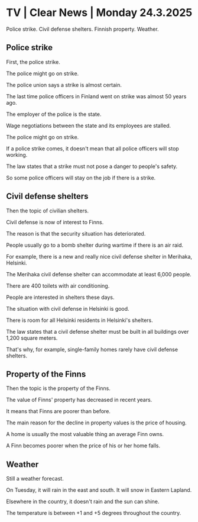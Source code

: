 # TV \| Clear News \| Monday 24.3.2025

Police strike. Civil defense shelters. Finnish property. Weather.

## Police strike

First, the police strike.

The police might go on strike.

The police union says a strike is almost certain.

The last time police officers in Finland went on strike was almost 50 years ago.

The employer of the police is the state.

Wage negotiations between the state and its employees are stalled.

The police might go on strike.

If a police strike comes, it doesn't mean that all police officers will stop working.

The law states that a strike must not pose a danger to people's safety.

So some police officers will stay on the job if there is a strike.

## Civil defense shelters

Then the topic of civilian shelters.

Civil defense is now of interest to Finns.

The reason is that the security situation has deteriorated.

People usually go to a bomb shelter during wartime if there is an air raid.

For example, there is a new and really nice civil defense shelter in Merihaka, Helsinki.

The Merihaka civil defense shelter can accommodate at least 6,000 people.

There are 400 toilets with air conditioning.

People are interested in shelters these days.

The situation with civil defense in Helsinki is good.

There is room for all Helsinki residents in Helsinki's shelters.

The law states that a civil defense shelter must be built in all buildings over 1,200 square meters.

That's why, for example, single-family homes rarely have civil defense shelters.

## Property of the Finns

Then the topic is the property of the Finns.

The value of Finns' property has decreased in recent years.

It means that Finns are poorer than before.

The main reason for the decline in property values is the price of housing.

A home is usually the most valuable thing an average Finn owns.

A Finn becomes poorer when the price of his or her home falls.

## Weather

Still a weather forecast.

On Tuesday, it will rain in the east and south. It will snow in Eastern Lapland.

Elsewhere in the country, it doesn't rain and the sun can shine.

The temperature is between +1 and +5 degrees throughout the country.

